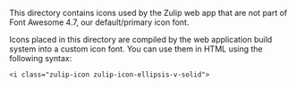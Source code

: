 This directory contains icons used by the Zulip web app that are not
part of Font Awesome 4.7, our default/primary icon font.

Icons placed in this directory are compiled by the web application
build system into a custom icon font. You can use them in HTML using
the following syntax:

`<i class="zulip-icon zulip-icon-ellipsis-v-solid">`

